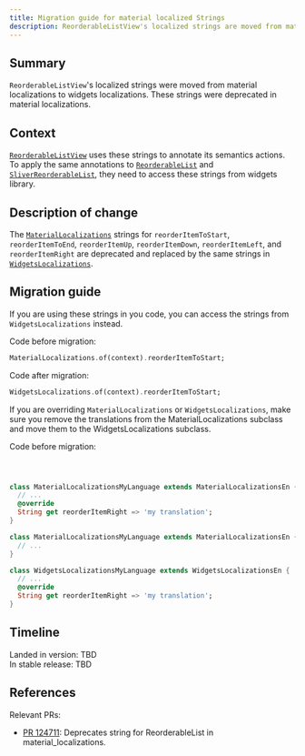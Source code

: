 ```yaml
---
title: Migration guide for material localized Strings
description: ReorderableListView's localized strings are moved from material localizations to widgets localizations.
---
```


## Summary

`ReorderableListView`'s localized strings were moved from material localizations to widgets
localizations. These strings were deprecated in material localizations.

## Context

[`ReorderableListView`][] uses these strings to annotate its semantics actions. To apply the same
annotations to [`ReorderableList`][] and [`SliverReorderableList`], they need to access these
strings from widgets library.

## Description of change

The [`MaterialLocalizations`][] strings for `reorderItemToStart`, `reorderItemToEnd`, `reorderItemUp`,
`reorderItemDown`, `reorderItemLeft`, and `reorderItemRight` are deprecated and replaced by the
same strings in [`WidgetsLocalizations`][].

## Migration guide

If you are using these strings in you code, you can access the strings from `WidgetsLocalizations`
instead.

Code before migration:

```dart
MaterialLocalizations.of(context).reorderItemToStart;
```

Code after migration:

```dart
WidgetsLocalizations.of(context).reorderItemToStart;
```

If you are overriding `MaterialLocalizations` or `WidgetsLocalizations`, make sure you remove the
translations from the MaterialLocalizations subclass and move them to the WidgetsLocalizations
subclass.

Code before migration:

```dart



class MaterialLocalizationsMyLanguage extends MaterialLocalizationsEn {
  // ...
  @override
  String get reorderItemRight => 'my translation';
}
```

```dart
class MaterialLocalizationsMyLanguage extends MaterialLocalizationsEn {
  // ...
}

class WidgetsLocalizationsMyLanguage extends WidgetsLocalizationsEn {
  // ...
  @override
  String get reorderItemRight => 'my translation';
}
```


## Timeline

Landed in version: TBD  <br>
In stable release: TBD

## References

Relevant PRs:

* [PR 124711][]: Deprecates string for ReorderableList in material_localizations.

[PR 124711]: {{site.repo.flutter}}/pull/124711
[`ReorderableListView`]: {{site.api}}/flutter/material/ReorderableListView-class.html
[`ReorderableList`]: {{site.api}}/flutter/widgets/ReorderableList-class.html
[`SliverReorderableList`]: {{site.api}}/flutter/widgets/SliverReorderableList-class.html
[`MaterialLocalizations`]: {{site.api}}/flutter/material/MaterialLocalizations-class.html
[`WidgetsLocalizations`]: {{site.api}}/flutter/widgets/WidgetsLocalizations-class.html
